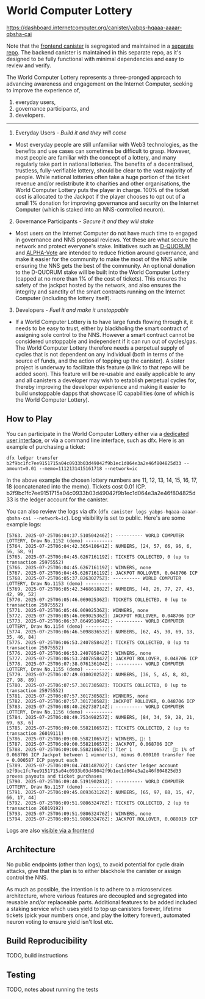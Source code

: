 # World Computer Lottery

https://dashboard.internetcomputer.org/canister/yabps-hqaaa-aaaar-qbsha-cai

Note that the [frontend canister](https://yhajg-kiaaa-aaaar-qbshq-cai.icp0.io/) is segregated and maintained in a [separate repo](https://github.com/aodl/WorldComputerLotteryFrontend). The backend canister is maintained in this separate repo, as it's designed to be fully functional with minimal dependencies and easy to review and verify.

The World Computer Lottery represents a three-pronged approach to advancing awareness and engagement on the Internet Computer, seeking to improve the experience of,
1. everyday users,
2. governance participants, and
3. developers.

------

1. Everyday Users - *Build it and they will come*
- Most everyday people are still unfamiliar with Web3 technologies, as the benefits and use cases can sometimes be difficult to grasp. However, most people are familiar with the concept of a lottery, and many regularly take part in national lotteries. The benefits of a decentralised, trustless, fully-verifiable lottery, should be clear to the vast majority of people. While national lotteries often take a huge portion of the ticket revenue and/or redistribute it to charities and other organisations, the World Computer Lottery puts the player in charge. 100% of the ticket cost is allocated to the Jackpot if the player chooses to opt out of a small 1% donation for improving governance and security on the Internet Computer (which is staked into an NNS-controlled neuron).

2. Governance Participants - *Secure it and they will stake*
- Most users on the Internet Computer do not have much time to engaged in governance and NNS proposal reviews. Yet these are what secure the network and protect everyone's stake. Initiatives such as [D-QUORUM](https://dashboard.internetcomputer.org/neuron/4713806069430754115) and [ALPHA-Vote](https://github.com/aodl/ALPHA-Vote) are intended to reduce friction around governance, and make it easier for the community to make the most of the NNS while ensuring the NNS gets the best of the community. An optional donation to the D-QUORUM stake will be built into the World Computer Lottery (capped at no more than 1% of the cost of tickets). This ensures the safety of the jackpot hosted by the network, and also ensures the integrity and sanctity of the smart contracts running on the Internet Computer (including the lottery itself). 

3. Developers - *Fuel it and make it unstoppable*
- If a World Computer Lottery is to have large funds flowing through it, it needs to be easy to trust, either by blackholing the smart contract of assigning sole control to the NNS. However a smart contract cannot be considered unstoppable and independent if it can run out of cycles/gas. The World Computer Lottery therefore needs a perpetual supply of cycles that is not dependent on any individual (both in terms of the source of funds, and the action of topping up the canister). A sister project is underway to facilitate this feature (a link to that repo will be added soon). This feature will be re-usable and easily applicable to any and all canisters a developer may wish to establish perpetual cycles for, thereby improving the developer experience and making it easier to build unstoppable dapps that showcase IC capabilities (one of which is the World Computer Lottery).

## How to Play

You can participate in the World Computer Lottery either via a [dedicated user interface](https://github.com/aodl/WorldComputerLotteryFrontend/edit/master/README.md#how-to-play), or via a command line interface, such as dfx. Here is an example of purchasing a ticket:

```
dfx ledger transfer b2f9bc1fc7ee9151715a04c0933b03d49042f9b1ec1d064e3a2e46f804825d33 --amount=0.01 --memo=1112131415161718 --network=ic
```

In the above example the chosen lottery numbers are 11, 12, 13, 14, 15, 16, 17, 18 (concatenated into the memo). Tickets cost 0.01 ICP. b2f9bc1fc7ee9151715a04c0933b03d49042f9b1ec1d064e3a2e46f804825d33 is the ledger account for the canister.

You can also review the logs via dfx (`dfx canister logs yabps-hqaaa-aaaar-qbsha-cai --network=ic`). Log visibility is set to public. Here's are some example logs:

```
[5763. 2025-07-25T06:04:37.510504246Z]: ---------- WORLD COMPUTER LOTTERY, Draw No.1152 (demo) ----------
[5764. 2025-07-25T06:04:42.365410641Z]: NUMBERS, [24, 57, 66, 96, 6, 56, 58, 9]
[5765. 2025-07-25T06:04:45.626716119Z]: TICKETS COLLECTED, 0 (up to transaction 25975552)
[5766. 2025-07-25T06:04:45.626716119Z]: WINNERS, none
[5767. 2025-07-25T06:04:45.626716119Z]: JACKPOT ROLLOVER, 0.048706 ICP
[5768. 2025-07-25T06:05:37.82630275Z]: ---------- WORLD COMPUTER LOTTERY, Draw No.1153 (demo) ----------
[5769. 2025-07-25T06:05:42.346861882Z]: NUMBERS, [48, 26, 77, 27, 43, 42, 99, 52]
[5770. 2025-07-25T06:05:46.06902536Z]: TICKETS COLLECTED, 0 (up to transaction 25975552)
[5771. 2025-07-25T06:05:46.06902536Z]: WINNERS, none
[5772. 2025-07-25T06:05:46.06902536Z]: JACKPOT ROLLOVER, 0.048706 ICP
[5773. 2025-07-25T06:06:37.864951064Z]: ---------- WORLD COMPUTER LOTTERY, Draw No.1154 (demo) ----------
[5774. 2025-07-25T06:06:46.509883653Z]: NUMBERS, [62, 45, 30, 69, 13, 35, 46, 84]
[5775. 2025-07-25T06:06:53.240785842Z]: TICKETS COLLECTED, 0 (up to transaction 25975552)
[5776. 2025-07-25T06:06:53.240785842Z]: WINNERS, none
[5777. 2025-07-25T06:06:53.240785842Z]: JACKPOT ROLLOVER, 0.048706 ICP
[5778. 2025-07-25T06:07:38.076136104Z]: ---------- WORLD COMPUTER LOTTERY, Draw No.1155 (demo) ----------
[5779. 2025-07-25T06:07:49.010020252Z]: NUMBERS, [36, 5, 45, 8, 83, 27, 98, 89]
[5780. 2025-07-25T06:07:57.30173058Z]: TICKETS COLLECTED, 0 (up to transaction 25975552)
[5781. 2025-07-25T06:07:57.30173058Z]: WINNERS, none
[5782. 2025-07-25T06:07:57.30173058Z]: JACKPOT ROLLOVER, 0.048706 ICP
[5783. 2025-07-25T06:08:40.262738714Z]: ---------- WORLD COMPUTER LOTTERY, Draw No.1156 (demo) ----------
[5784. 2025-07-25T06:08:49.753498257Z]: NUMBERS, [84, 34, 59, 28, 21, 69, 63, 6]
[5785. 2025-07-25T06:09:00.558210657Z]: TICKETS COLLECTED, 2 (up to transaction 26019111)
[5786. 2025-07-25T06:09:00.558210657Z]: WINNERS, 🎯: 1
[5787. 2025-07-25T06:09:00.558210657Z]: JACKPOT, 0.068706 ICP
[5788. 2025-07-25T06:09:00.558210657Z]: Tier 1               🎯: 1% of 0.068706 ICP Jackpot between 1 winner(s), minus 0.000100 transfer fee = 0.000587 ICP payout each
[5789. 2025-07-25T06:09:04.748148702Z]: Canister ledger account b2f9bc1fc7ee9151715a04c0933b03d49042f9b1ec1d064e3a2e46f804825d33 proves payouts and ticket purchases
[5790. 2025-07-25T06:09:40.519190281Z]: ---------- WORLD COMPUTER LOTTERY, Draw No.1157 (demo) ----------
[5791. 2025-07-25T06:09:45.869363126Z]: NUMBERS, [65, 97, 88, 15, 47, 66, 17, 44]
[5792. 2025-07-25T06:09:51.980632476Z]: TICKETS COLLECTED, 2 (up to transaction 26019192)
[5793. 2025-07-25T06:09:51.980632476Z]: WINNERS, none
[5794. 2025-07-25T06:09:51.980632476Z]: JACKPOT ROLLOVER, 0.088019 ICP
```

Logs are also [visible via a frontend](https://github.com/aodl/WorldComputerLotteryFrontend/edit/master/README.md#logs)

## Architecture

No public endpoints (other than logs), to avoid potential for cycle drain attacks, give that the plan is to either blackhole the canister or assign control the NNS.

As much as possible, the intention is to adhere to a microservices architecture, where various features are decoupled and segregated into reusable and/or replaceable parts. Additional features to be added included a staking service which uses yield to top up canisters forever, lifetime tickets (pick your numbers once, and play the lottery forever), automated neuron voting to ensure yield isn't lost etc.

## Build Reproducibility

TODO, build instructions

## Testing

TODO, notes about running the tests
